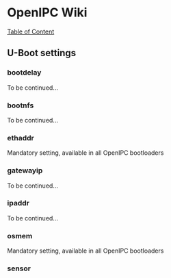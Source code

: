 # OpenIPC Wiki
[Table of Content](../README.md)

U-Boot settings
---------------

### bootdelay
To be continued...

### bootnfs
To be continued...

### ethaddr
Mandatory setting, available in all OpenIPC bootloaders

### gatewayip
To be continued...

### ipaddr
To be continued...

### osmem
Mandatory setting, available in all OpenIPC bootloaders

### sensor




